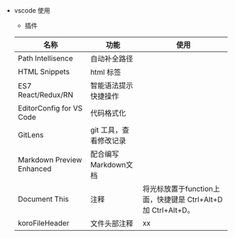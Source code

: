 * vscode 使用
   * 插件
   
   |名称 | 功能 | 使用 |
   | --- | --- | --- | 
  Path Intellisence | 自动补全路径 
    HTML Snippets | html 标签 
    ES7 React/Redux/RN | 智能语法提示 快捷操作
    EditorConfig for VS Code | 代码格式化
    GitLens | git 工具，查看修改记录
    Markdown Preview Enhanced | 配合编写Markdown文档
    Document This | 注释 | 将光标放置于function上面，快捷键是 Ctrl+Alt+D 加 Ctrl+Alt+D。
    koroFileHeader | 文件头部注释 | xx

